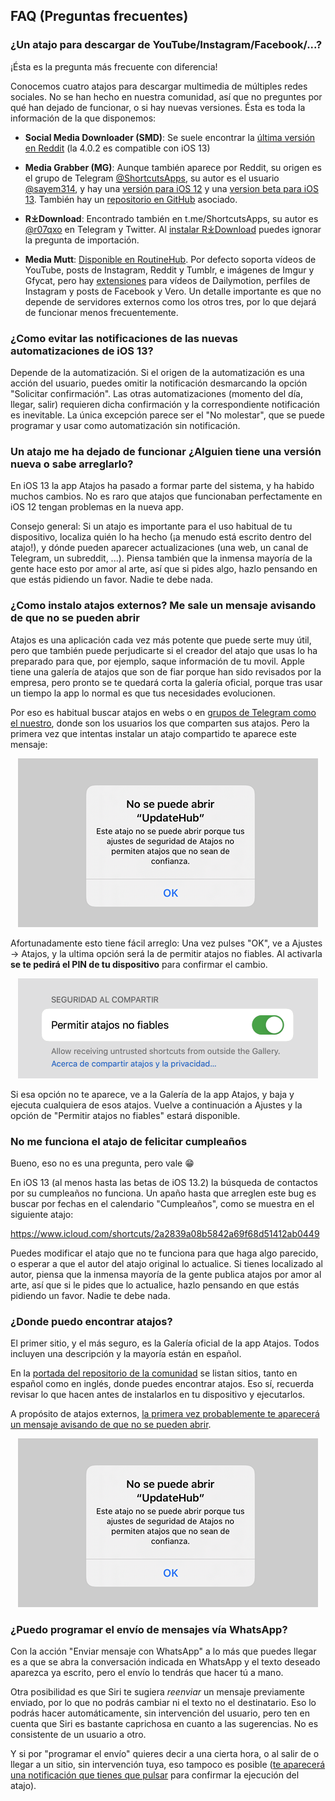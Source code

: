 ## FAQ (Preguntas frecuentes)

### ¿Un atajo para descargar de YouTube/Instagram/Facebook/...?

¡Ésta es la pregunta más frecuente con diferencia!

Conocemos cuatro atajos para descargar multimedia de múltiples redes sociales. No se han hecho en nuestra comunidad, así que no preguntes por qué han dejado de funcionar, o si hay nuevas versiones. Ésta es toda la información de la que disponemos:

- **Social Media Downloader (SMD)**: Se suele encontrar la [última versión en Reddit](https://www.reddit.com/r/shortcuts/search/?q=SMD&restrict_sr=1) (la 4.0.2 es compatible con iOS 13)

- **Media Grabber (MG)**: Aunque también aparece por Reddit, su origen es el grupo de Telegram [@ShortcutsApps](https://t.me/ShortcutsApps), su autor es el usuario [@sayem314](https://t.me/sayem314), y hay una [versión para iOS 12](https://kutt.it/mgsc) y una [version beta para iOS 13](https://kutt.it/mg140b4). También hay un [repositorio en GitHub](https://github.com/MediaGrabber/iOS-Workflow) asociado.

- **R⤓Download**: Encontrado también en t.me/ShortcutsApps, su autor es [@r07qxo](https://t.me/r07qxo) en Telegram y Twitter. Al [instalar R⤓Download](https://www.icloud.com/shortcuts/266b15300f0a4ecd9843ecb14486c20b) puedes ignorar la pregunta de importación.

- **Media Mutt**: [Disponible en RoutineHub](https://routinehub.co/shortcut/3184). Por defecto soporta vídeos de YouTube, posts de Instagram, Reddit y Tumblr, e imágenes de Imgur y Gfycat, pero hay [extensiones](https://routinehub.co/search/?q=go+fetch+from) para vídeos de Dailymotion, perfiles de Instagram y posts de Facebook y Vero. Un detalle importante es que no depende de servidores externos como los otros tres, por lo que dejará de funcionar menos frecuentemente.

### ¿Como evitar las notificaciones de las nuevas automatizaciones de iOS 13?

Depende de la automatización. Si el origen de la automatización es una acción del usuario, puedes omitir la notificación desmarcando la opción "Solicitar confirmación". Las otras automatizaciones (momento del día, llegar, salir) requieren dicha confirmación y la correspondiente notificación es inevitable. La única excepción parece ser el "No molestar", que se puede programar y usar como automatización sin notificación.

### Un atajo me ha dejado de funcionar ¿Alguien tiene una versión nueva o sabe arreglarlo?

En iOS 13 la app Atajos ha pasado a formar parte del sistema, y ha habido muchos cambios. No es raro que atajos que funcionaban perfectamente en iOS 12 tengan problemas en la nueva app. 

Consejo general: Si un atajo es importante para el uso habitual de tu dispositivo, localiza quién lo ha hecho (¡a menudo está escrito dentro del atajo!), y dónde pueden aparecer actualizaciones (una web, un canal de Telegram, un subreddit, ...). Piensa también que la inmensa mayoría de la gente hace esto por amor al arte, así que si pides algo, hazlo pensando en que estás pidiendo un favor. Nadie te debe nada.

### ¿Como instalo atajos externos? Me sale un mensaje avisando de que no se pueden abrir

Atajos es una aplicación cada vez más potente que puede serte muy útil, pero que también puede perjudicarte si el creador del atajo que usas lo ha preparado para que, por ejemplo, saque información de tu movil. Apple tiene una galería de atajos que son de fiar porque han sido revisados por la empresa, pero pronto se te quedará corta la galería oficial, porque tras usar un tiempo la app lo normal es que tus necesidades evolucionen.

Por eso es habitual buscar atajos en webs o en [grupos de Telegram como el nuestro](https://t.me/shortcuts_es/), donde son los usuarios los que comparten sus atajos. Pero la primera vez que intentas instalar un atajo compartido te aparece este mensaje:

<p align="center"><img alt="" title="Este atajo no se puede abrir porque tus ajustes de seguridad de Atajos no permiten atajos que no sean de confianza" src="https://raw.githubusercontent.com/atnbueno/shortcuts_es/master/FAQ/no-se-puede-abrir-atajo.png"></p>

Afortunadamente esto tiene fácil arreglo: Una vez pulses "OK", ve a Ajustes → Atajos, y la ultima opción será la de permitir atajos no fiables. Al activarla **se te pedirá el PIN de tu dispositivo** para confirmar el cambio. 

<p align="center"><img alt="" title="Opción &quot;Permitir atajos no fiables&quot;" src="https://raw.githubusercontent.com/atnbueno/shortcuts_es/master/FAQ/permitir-atajos-no-fiables.png"></p>

Si esa opción no te aparece, ve a la Galería de la app Atajos, y baja y ejecuta cualquiera de esos atajos. Vuelve a continuación a Ajustes y la opción de "Permitir atajos no fiables" estará disponible.

### No me funciona el atajo de felicitar cumpleaños

Bueno, eso no es una pregunta, pero vale 😁

En iOS 13 (al menos hasta las betas de iOS 13.2) la búsqueda de contactos por su cumpleaños no funciona. Un apaño hasta que arreglen este bug es buscar por fechas en el calendario "Cumpleaños", como se muestra en el siguiente atajo:

https://www.icloud.com/shortcuts/2a2839a08b5842a69f68d51412ab0449

Puedes modificar el atajo que no te funciona para que haga algo parecido, o esperar a que el autor del atajo original lo actualice. Si tienes localizado al autor, piensa que la inmensa mayoría de la gente publica atajos por amor al arte, así que si le pides que lo actualice, hazlo pensando en que estás pidiendo un favor. Nadie te debe nada.

### ¿Donde puedo encontrar atajos?

El primer sitio, y el más seguro, es la Galería oficial de la app Atajos. Todos incluyen una descripción y la mayoría están en español.

En la [portada del repositorio de la comunidad](https://github.com/atnbueno/shortcuts_es) se listan sitios, tanto en español como en inglés, donde puedes encontrar atajos. Eso sí, recuerda revisar lo que hacen antes de instalarlos en tu dispositivo y ejecutarlos.

A propósito de atajos externos, [la primera vez probablemente te aparecerá un mensaje avisando de que no se pueden abrir](https://github.com/atnbueno/shortcuts_es/blob/master/FAQ/preguntas-frecuentes.md#como-instalo-atajos-externos-me-sale-un-mensaje-avisando-de-que-no-se-pueden-abrir).

<p align="center"><img alt="" title="Este atajo no se puede abrir porque tus ajustes de seguridad de Atajos no permiten atajos que no sean de confianza." src="https://raw.githubusercontent.com/atnbueno/shortcuts_es/master/FAQ/no-se-puede-abrir-atajo.png"></p>

### ¿Puedo programar el envío de mensajes vía WhatsApp?

Con la acción "Enviar mensaje con WhatsApp" a lo más que puedes llegar es a que se abra la conversación indicada en WhatsApp y el texto deseado aparezca ya escrito, pero el envío lo tendrás que hacer tú a mano.

Otra posibilidad es que Siri te sugiera _reenviar_ un mensaje previamente enviado, por lo que no podrás cambiar ni el texto no el destinatario. Eso lo podrás hacer automáticamente, sin intervención del usuario, pero ten en cuenta que Siri es bastante caprichosa en cuanto a las sugerencias. No es consistente de un usuario a otro.

Y si por "programar el envío" quieres decir a una cierta hora, o al salir de o llegar a un sitio, sin intervención tuya, eso tampoco es posible ([te aparecerá una notificación que tienes que pulsar](https://github.com/atnbueno/shortcuts_es/blob/master/FAQ/preguntas-frecuentes.md#como-evitar-las-notificaciones-de-las-nuevas-automatizaciones-de-ios-13) para confirmar la ejecución del atajo).

